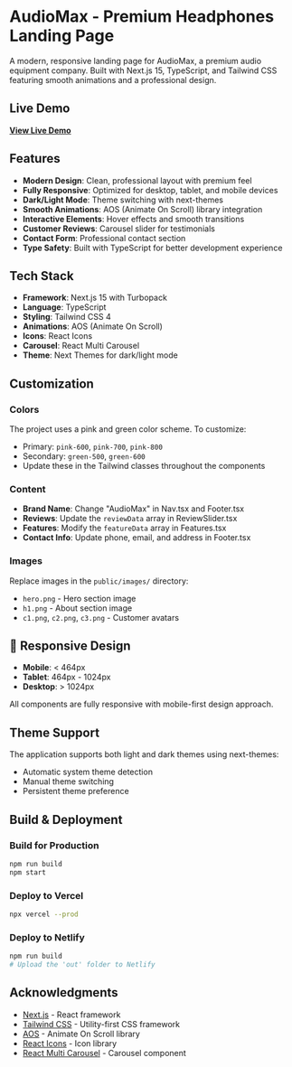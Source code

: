 # AudioMax - Premium Headphones Landing Page

A modern, responsive landing page for AudioMax, a premium audio equipment company. Built with Next.js 15, TypeScript, and Tailwind CSS featuring smooth animations and a professional design.

## Live Demo
**[View Live Demo](https://landing-page-demo-woad.vercel.app/)**
 
## Features

- **Modern Design**: Clean, professional layout with premium feel
- **Fully Responsive**: Optimized for desktop, tablet, and mobile devices
- **Dark/Light Mode**: Theme switching with next-themes
- **Smooth Animations**: AOS (Animate On Scroll) library integration
- **Interactive Elements**: Hover effects and smooth transitions
- **Customer Reviews**: Carousel slider for testimonials
- **Contact Form**: Professional contact section
- **Type Safety**: Built with TypeScript for better development experience

## Tech Stack

- **Framework**: Next.js 15 with Turbopack
- **Language**: TypeScript
- **Styling**: Tailwind CSS 4
- **Animations**: AOS (Animate On Scroll)
- **Icons**: React Icons
- **Carousel**: React Multi Carousel
- **Theme**: Next Themes for dark/light mode

##  Customization

### Colors
The project uses a pink and green color scheme. To customize:
- Primary: `pink-600`, `pink-700`, `pink-800`
- Secondary: `green-500`, `green-600`
- Update these in the Tailwind classes throughout the components

### Content
- **Brand Name**: Change "AudioMax" in Nav.tsx and Footer.tsx
- **Reviews**: Update the `reviewData` array in ReviewSlider.tsx
- **Features**: Modify the `featureData` array in Features.tsx
- **Contact Info**: Update phone, email, and address in Footer.tsx

### Images
Replace images in the `public/images/` directory:
- `hero.png` - Hero section image
- `h1.png` - About section image
- `c1.png`, `c2.png`, `c3.png` - Customer avatars

## 📱 Responsive Design

- **Mobile**: < 464px
- **Tablet**: 464px - 1024px  
- **Desktop**: > 1024px

All components are fully responsive with mobile-first design approach.

## Theme Support

The application supports both light and dark themes using next-themes:
- Automatic system theme detection
- Manual theme switching
- Persistent theme preference

## Build & Deployment

### Build for Production
```bash
npm run build
npm start
```

### Deploy to Vercel
```bash
npx vercel --prod
```

### Deploy to Netlify
```bash
npm run build
# Upload the 'out' folder to Netlify
```

## Acknowledgments

- [Next.js](https://nextjs.org/) - React framework
- [Tailwind CSS](https://tailwindcss.com/) - Utility-first CSS framework
- [AOS](https://michalsnik.github.io/aos/) - Animate On Scroll library
- [React Icons](https://react-icons.github.io/react-icons/) - Icon library
- [React Multi Carousel](https://www.npmjs.com/package/react-multi-carousel) - Carousel component
